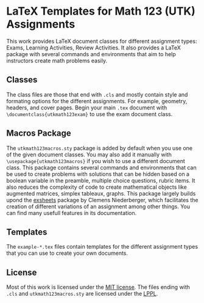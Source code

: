 # LaTeX Templates for Math 123 (UTK) Assignments

This work provides LaTeX document classes for different assignment types: Exams, Learning Activities, Review Activities.
It also provides a LaTeX package with several commands and environments that aim to help instructors create math problems easily.

## Classes

The class files are those that end with `.cls` and mostly contain style and formating options for the different assignments. For example, geometry, headers, and cover pages. Begin your main `.tex` document with `\documentclass{utkmath123exam}` to use the exam document class.

## Macros Package
The `utkmath123macros.sty` package is added by default when you use one of the given document classes. You may also add it manually with `\usepackage{utkmath123macros}` if you wish to use a different document class.
This package contains several commands and environments that can be used to create problems with solutions that can be hidden based on a boolean variable in the preamble, multiple choice questions, rubric items. It also reduces the complexity of code to create mathematical objects like augmented matrices, simplex tableaux, graphs.
This package largely builds upond the [exsheets](https://ctan.org/pkg/exsheets) package by Clemens Niederberger, which facilitates the creation of different variations of an assignment among other things. You can find many usefull features in its documentation.

## Templates
The `example-*.tex` files contain templates for the different assignment types that you can use to create your own documents.

## License
Most of this work is licensed under the [MIT license](LICENSE). The files ending with `.cls` and `utkmath123macros.sty` are licensed under the [LPPL](https://www.latex-project.org/lppl.txt).
